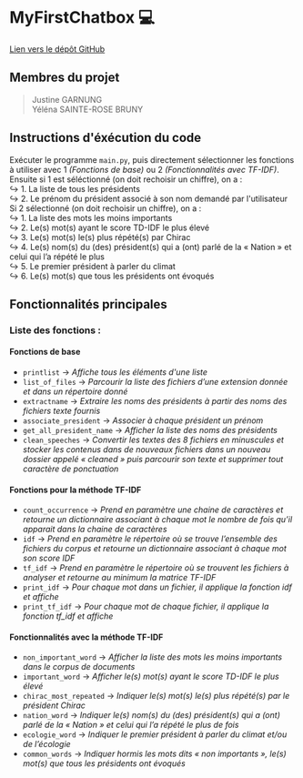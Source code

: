 # MyFirstChatbox 💻
[Lien vers le dépôt GitHub](https://github.com/justinegrng/MyFirstChatbox.git) 

## Membres du projet
> Justine GARNUNG  
> Yéléna SAINTE-ROSE BRUNY  

## Instructions d'éxécution du code
Exécuter le programme ```main.py```, puis directement sélectionner les fonctions à utiliser avec 1 *(Fonctions de base)* ou 2 *(Fonctionnalités avec TF-IDF)*.  
Ensuite si 1 est séléctionné (on doit rechoisir un chiffre), on a :  
↪ 1. La liste de tous les présidents  
↪ 2. Le prénom du président associé à son nom demandé par l'utilisateur
Si 2 sélectionné (on doit rechoisir un chiffre), on a :  
↪ 1. La liste des mots les moins importants  
↪ 2. Le(s) mot(s) ayant le score TD-IDF le plus élevé  
↪ 3. Le(s) mot(s) le(s) plus répété(s) par Chirac  
↪ 4. Le(s) nom(s) du (des) président(s) qui a (ont) parlé de la « Nation » et celui qui l’a répété le plus  
↪ 5. Le premier président à parler du climat  
↪ 6. Le(s) mot(s) que tous les présidents ont évoqués  




## Fonctionnalités principales 
### Liste des fonctions :
#### Fonctions de base
- `printlist`  → *Affiche tous les éléments d'une liste*
- `list_of_files`  → *Parcourir la liste des fichiers d’une extension donnée et dans un répertoire donné*
- `extractname`  → *Extraire les noms des présidents à partir des noms des fichiers texte fournis*
- `associate_president`  → *Associer à chaque président un prénom* 
- `get_all_president_name`  → *Afficher la liste des noms des présidents*
- `clean_speeches`  → *Convertir les textes des 8 fichiers en minuscules et stocker les contenus dans de nouveaux fichiers dans un nouveau dossier appelé « cleaned » puis parcourir son texte et supprimer tout caractère de ponctuation*

#### Fonctions pour la méthode TF-IDF
- `count_occurrence`  → *Prend en paramètre une chaine de caractères et retourne un dictionnaire associant à chaque mot le nombre de fois qu’il apparait dans la chaine de caractères*
- `idf`  → *Prend en paramètre le répertoire où se trouve l’ensemble des fichiers du corpus et retourne un dictionnaire associant à chaque mot son score IDF*
- `tf_idf`  → *Prend en paramètre le répertoire où se trouvent les fichiers à analyser et retourne au minimum la matrice TF-IDF*
- `print_idf`  → *Pour chaque mot dans un fichier, il applique la fonction idf et affiche*
- `print_tf_idf`  → *Pour chaque mot de chaque fichier, il applique la fonction tf_idf et affiche*

#### Fonctionnalités avec la méthode TF-IDF
- `non_important_word`  → *Afficher la liste des mots les moins importants dans le corpus de documents*
- `important_word`  → *Afficher le(s) mot(s) ayant le score TD-IDF le plus élevé*
- `chirac_most_repeated`  → *Indiquer le(s) mot(s) le(s) plus répété(s) par le président Chirac*
- `nation_word`  → *Indiquer le(s) nom(s) du (des) président(s) qui a (ont) parlé de la « Nation » et celui qui l’a répété le plus de fois*
- `ecologie_word`  → *Indiquer le premier président à parler du climat et/ou de l’écologie*
- `common_words`  → *Indiquer hormis les mots dits « non importants », le(s) mot(s) que tous les présidents ont évoqués*

